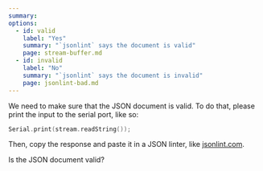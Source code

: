 ```yaml
---
summary: 
options:
  - id: valid
    label: "Yes"
    summary: "`jsonlint` says the document is valid"
    page: stream-buffer.md
  - id: invalid
    label: "No"
    summary: "`jsonlint` says the document is invalid"
    page: jsonlint-bad.md
---
```


We need to make sure that the JSON document is valid.
To do that, please print the input to the serial port, like so:

```c++
Serial.print(stream.readString());
```

Then, copy the response and paste it in a JSON linter, like [jsonlint.com](https://jsonlint.com/).

Is the JSON document valid?